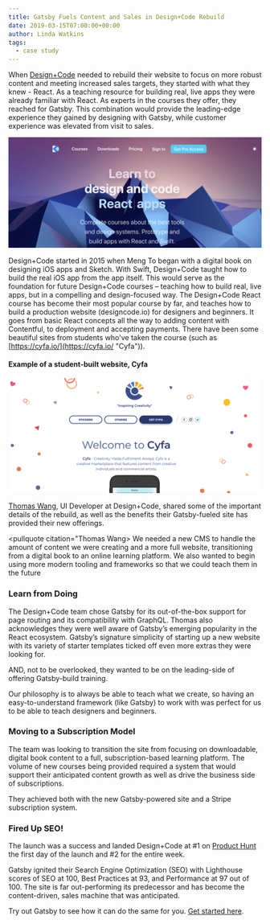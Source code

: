 ```yaml
---
title: Gatsby Fuels Content and Sales in Design+Code Rebuild
date: 2019-03-15T07:00:00+00:00
author: Linda Watkins
tags:
  - case study
---
```


When [Design+Code](https://designcode.io/ "Design Code") needed to rebuild their website to focus on more robust content and meeting increased sales targets, they started with what they knew - React. As a teaching resource for building real, live apps they were already familiar with React. As experts in the courses they offer, they reached for Gatsby. This combination would provide the leading-edge experience they gained by designing with Gatsby, while customer experience was elevated from visit to sales.

![](./images/dc-homepage.png)

Design+Code started in 2015 when Meng To began with a digital book on designing iOS apps and Sketch. With Swift, Design+Code taught how to build the real iOS app from the app itself. This would serve as the foundation for future Design+Code courses – teaching how to build real, live apps, but in a compelling and design-focused way. The Design+Code React course has become their most popular course by far, and teaches how to build a production website (designcode.io) for designers and beginners. It goes from basic React concepts all the way to adding content with Contentful, to deployment and accepting payments. There have been some beautiful sites from students who've taken the course (such as [https://cyfa.io/](https://cyfa.io/ "Cyfa")).

#### Example of a student-built website, Cyfa

![](./images/cyfa.png)

[Thomas Wang](https://twitter.com/thomaswangio "Thomas Wang on Twitter"), UI Developer at Design+Code, shared some of the important details of the rebuild, as well as the benefits their Gatsby-fueled site has provided their new offerings.

<pullquote citation="Thomas Wang>
We needed a new CMS to handle the amount of content we were creating and a more full website, transitioning from a digital book to an online learning platform. We also wanted to begin using more modern tooling and frameworks so that we could teach them in the future
</pullquote>

### **Learn from Doing**

The Design+Code team chose Gatsby for its out-of-the-box support for page routing and its compatibility with GraphQL. Thomas also acknowledges they were well aware of Gatsby’s emerging popularity in the React ecosystem. Gatsby’s signature simplicity of starting up a new website with its variety of starter templates ticked off even more extras they were looking for.

AND, not to be overlooked, they wanted to be on the leading-side of offering Gatsby-build training.

<pullquote citation="Thomas Wang">
Our philosophy is to always be able to teach what we create, so having an easy-to-understand framework (like Gatsby) to work with was perfect for us to be able to teach designers and beginners.
</pullquote>

### **Moving to a Subscription Model**

The team was looking to transition the site from focusing on downloadable, digital book content to a full, subscription-based learning platform. The volume of new courses being provided required a system that would support their anticipated content growth as well as drive the business side of subscriptions.

They achieved both with the new Gatsby-powered site and a Stripe subscription system.

### **Fired Up SEO!**

The launch was a success and landed Design+Code at #1 on [Product Hunt](https://www.producthunt.com/posts/design-code-3 "Design+Code") the first day of the launch and #2 for the entire week.

Gatsby ignited their Search Engine Optimization (SEO) with Lighthouse scores of SEO at 100, Best Practices at 93, and Performance at 97 out of 100. The site is far out-performing its predecessor and has become the content-driven, sales machine that was anticipated.

Try out Gatsby to see how it can do the same for you. [Get started here](https://www.gatsbyjs.org/ "Gatsby get started").
